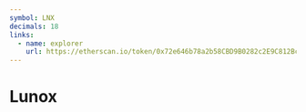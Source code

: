 ```yaml
---
symbol: LNX
decimals: 18
links:
  - name: explorer
    url: https://etherscan.io/token/0x72e646b78a2b58CBD9B0282c2E9C812Bc8033293
---
```


# Lunox
